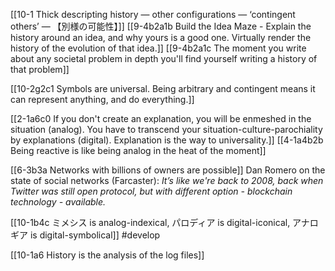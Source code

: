 [[10-1 Thick descripting history — other configurations — ‘contingent others’ — 【別様の可能性】]]
[[9-4b2a1b Build the Idea Maze - Explain the history around an idea, and why yours is a good one. Virtually render the history of the evolution of that idea.]]
[[9-4b2a1c The moment you write about any societal problem in depth you'll find yourself writing a history of that problem]]

[[10-2g2c1 Symbols are universal. Being arbitrary and contingent means it can represent anything, and do everything.]]

[[2-1a6c0 If you don't create an explanation, you will be enmeshed in the situation (analog). You have to transcend your situation-culture-parochiality by explanations (digital). Explanation is the way to universality.]]
[[4-1a4b2b Being reactive is like being analog in the heat of the moment]]

[[6-3b3a Networks with billions of owners are possible]]
	Dan Romero on the state of social networks (Farcaster): *It’s like we're back to 2008, back when Twitter was still open protocol, but with different option - blockchain technology - available.*

[[10-1b4c ミメシス is analog-indexical, パロディア is digital-iconical, アナロギア is digital-symbolical]] #develop 

[[10-1a6 History is the analysis of the log files]]